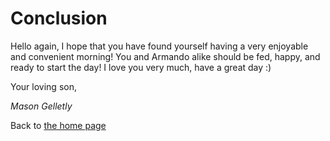 # Conclusion

Hello again, I hope that you have found yourself having a very enjoyable
and convenient morning! You and Armando alike should be fed, happy, and
ready to start the day! I love you very much, have a great day :)

Your loving son,

*Mason Gelletly*

Back to [the home page](index.md)
